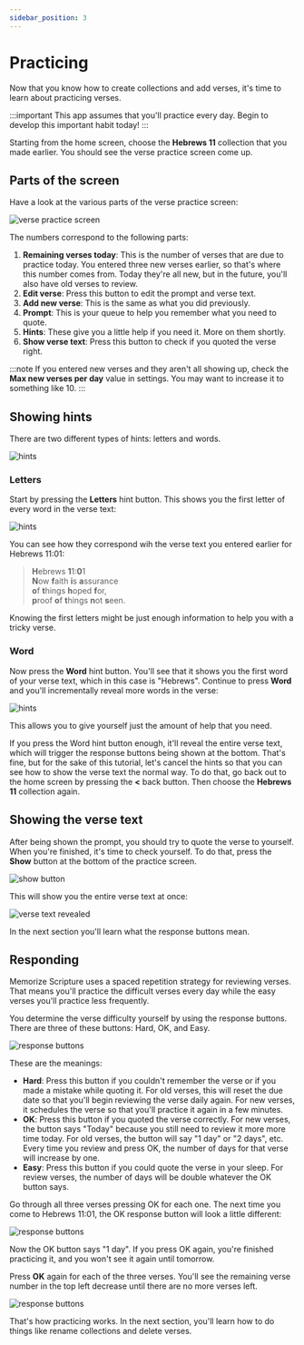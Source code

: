 ```yaml
---
sidebar_position: 3
---
```


# Practicing

Now that you know how to create collections and add verses, it's time to learn about practicing verses.

:::important
This app assumes that you'll practice every day. Begin to develop this important habit today!
:::

Starting from the home screen, choose the **Hebrews 11** collection that you made earlier. You should see the verse practice screen come up.

## Parts of the screen

Have a look at the various parts of the verse practice screen:

<div class="bordered-image">

![verse practice screen](img/practice-1.png)
</div>

The numbers correspond to the following parts:

1. **Remaining verses today**: This is the number of verses that are due to practice today. You entered three new verses earlier, so that's where this number comes from. Today they're all new, but in the future, you'll also have old verses to review.
2. **Edit verse**: Press this button to edit the prompt and verse text.
3. **Add new verse**: This is the same as what you did previously.
4. **Prompt**: This is your queue to help you remember what you need to quote.
5. **Hints**: These give you a little help if you need it. More on them shortly.
6. **Show verse text**: Press this button to check if you quoted the verse right.


:::note
If you entered new verses and they aren't all showing up, check the **Max new verses per day** value in settings. You may want to increase it to something like 10.
:::

## Showing hints

There are two different types of hints: letters and words.

<div class="bordered-image">

![hints](img/practice-2.png)
</div>

### Letters

Start by pressing the **Letters** hint button. This shows you the first letter of every word in the verse text:

<div class="bordered-image">

![hints](img/practice-3.png)
</div>

You can see how they correspond wih the verse text you entered earlier for Hebrews 11:01:

> **H**ebrews **1**1:**0**1  
> **N**ow **f**aith **i**s **a**ssurance  
> **o**f **t**hings **h**oped **f**or,  
> **p**roof **o**f **t**hings **n**ot **s**een.  

Knowing the first letters might be just enough information to help you with a tricky verse.

### Word

Now press the **Word** hint button. You'll see that it shows you the first word of your verse text, which in this case is "Hebrews". Continue to press **Word** and you'll incrementally reveal more words in the verse:

<div class="bordered-image">

![hints](img/practice-4.gif)
</div>

This allows you to give yourself just the amount of help that you need.

If you press the Word hint button enough, it'll reveal the entire verse text, which will trigger the response buttons being shown at the bottom. That's fine, but for the sake of this tutorial, let's cancel the hints so that you can see how to show the verse text the normal way. To do that, go back out to the home screen by pressing the **<** back button. Then choose the **Hebrews 11** collection again.

## Showing the verse text

After being shown the prompt, you should try to quote the verse to yourself. When you're finished, it's time to check yourself. To do that, press the **Show** button at the bottom of the practice screen.

<div class="bordered-image">

![show button](img/practice-5.png)
</div>

This will show you the entire verse text at once:

<div class="bordered-image">

![verse text revealed](img/practice-6.png)
</div>

In the next section you'll learn what the response buttons mean.

## Responding

Memorize Scripture uses a spaced repetition strategy for reviewing verses. That means you'll practice the difficult verses every day while the easy verses you'll practice less frequently.

You determine the verse difficulty yourself by using the response buttons. There are three of these buttons: Hard, OK, and Easy.

<div class="bordered-image">

![response buttons](img/practice-7.png)
</div>

These are the meanings:

- **Hard**: Press this button if you couldn't remember the verse or if you made a mistake while quoting it. For old verses, this will reset the due date so that you'll begin reviewing the verse daily again. For new verses, it schedules the verse so that you'll practice it again in a few minutes.
- **OK**: Press this button if you quoted the verse correctly. For new verses, the button says "Today" because you still need to review it more more time today. For old verses, the button will say "1 day" or "2 days", etc. Every time you review and press OK, the number of days for that verse will increase by one.
- **Easy**: Press this button if you could quote the verse in your sleep. For review verses, the number of days will be double whatever the OK button says.

Go through all three verses pressing OK for each one. The next time you come to Hebrews 11:01, the OK response button will look a little different:

<div class="bordered-image">

![response buttons](img/practice-8.png)
</div>

Now the OK button says "1 day". If you press OK again, you're finished practicing it, and you won't see it again until tomorrow.

Press **OK** again for each of the three verses. You'll see the remaining verse number in the top left decrease until there are no more verses left.

<div class="bordered-image">

![response buttons](img/practice-9.png)
</div>

That's how practicing works. In the next section, you'll learn how to do things like rename collections and delete verses.